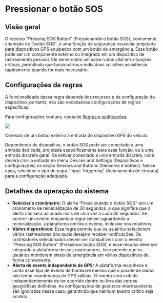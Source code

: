 # Pressionar o botão SOS

## Visão geral

O recurso "Pressing SOS Button" (Pressionando o botão SOS), comumente chamado de "botão SOS", é uma função de segurança essencial projetada para dispositivos GPS equipados com um botão de emergência. Esse botão pode ser um componente externo ou integrado em um dispositivo de rastreamento pessoal. Ele serve como um salva-vidas vital em situações críticas, permitindo que funcionários e indivíduos solicitem assistência rapidamente quando for mais necessário.

## Configurações de regras

A funcionalidade dessa regra depende dos recursos e da configuração do dispositivo, portanto, não são necessárias configurações de regras específicas.

Para configurações comuns, consulte [Regras e notificações](../../regras-e-notificacoes.md).

![](https://squaregps.atlassian.net/wiki/images/icons/grey_arrow_down.png)

Conexão de um botão externo à entrada do dispositivo GPS do veículo

Dependendo do dispositivo, o botão SOS pode ser conectado a uma entrada dedicada, projetada especificamente para essa função, ou a uma entrada discreta geral. Se estiver conectado a uma entrada discreta, você deverá criar a entrada no menu Devices and Settings (Dispositivos e configurações) na seção Sensors and Buttons (Sensores e botões). Nesse caso, selecione o tipo de regra "Input Triggering" (Acionamento de entrada) para a configuração adequada.

## Detalhes da operação do sistema

- **Reiniciar o cronômetro:** O alerta "Pressionando o botão SOS" tem um cronômetro de reinicialização de 30 segundos, o que significa que o alerta não será acionado mais de uma vez a cada 30 segundos. Se ocorrer um evento enquanto a regra estiver aguardando a reinicialização, a plataforma omitirá o evento, inclusive nos relatórios.
- **Vários dispositivos:** Essa regra permite que os usuários selecionem vários rastreadores dos quais desejam receber notificações. Os rastreadores selecionados devem ser compatíveis com o evento "Pressing SOS Button" (Pressionar botão SOS), e esse recurso deve ser integrado à plataforma desses rastreadores. Isso permite que os usuários monitorem sinais de emergência em vários dispositivos de forma conveniente.
- **Alerta de evento independente de GPS:** A plataforma reconhece e conta esse tipo de evento de hardware mesmo que o pacote de dados não tenha coordenadas de GPS válidas. O evento será exibido independentemente de ter ocorrido dentro ou fora das cercas geográficas definidas. As configurações de geocerca interna/externa são ignoradas nesse caso, garantindo que nenhum evento crítico seja omitido.